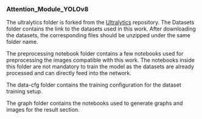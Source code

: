 ### Attention_Module_YOLOv8
The ultralytics folder is forked from the [Ultralytics](https://github.com/ultralytics/ultralytics) repository.
The Datasets folder contains the link to the datasets used in this work. After downloading the datasets, the corresponding files should be unzipped under the same folder name.

The preprocessing notebook folder contains a few notebooks used for preprocessing the images compatible with this work. The notebooks inside this folder are not mandatory to train the model as the datasets are already processed and can directly feed into the network. 

The data-cfg folder contains the training configuration for the dataset training setup. 

The graph folder contains the notebooks used to generate graphs and images for the result section.  
